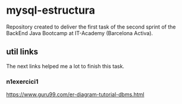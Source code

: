 # mysql-estructura

Repository created to deliver the first task of the second sprint of the BackEnd Java Bootcamp at IT-Academy (Barcelona Activa).

## util links

The next links helped me a lot to finish this task.

### n1exercici1
https://www.guru99.com/er-diagram-tutorial-dbms.html
